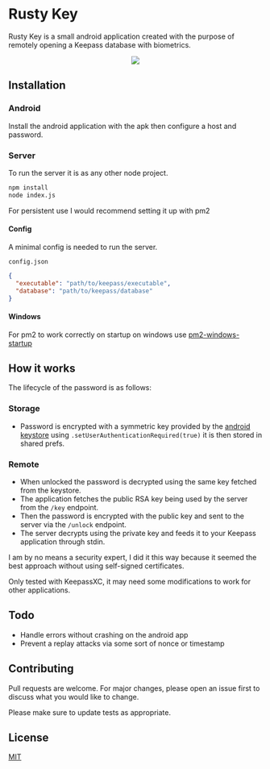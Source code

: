 # Rusty Key

Rusty Key is a small android application created with the purpose of remotely opening a Keepass database with biometrics.

<p align="center">
  <img src="https://i.imgur.com/8TzO8of.gif" />
</p>

## Installation

### Android

Install the android application with the apk then configure a host and password.

### Server

To run the server it is as any other node project.

```bash
npm install
node index.js
```

For persistent use I would recommend setting it up with pm2

#### Config

A minimal config is needed to run the server. 

`config.json`
```json
{
  "executable": "path/to/keepass/executable",
  "database": "path/to/keepass/database"
}
```


#### Windows

For pm2 to work correctly on startup on windows use [pm2-windows-startup](https://www.npmjs.com/package/pm2-windows-startup)

## How it works

The lifecycle of the password is as follows:

### Storage
- Password is encrypted with a symmetric key provided by the [android keystore](https://developer.android.com/training/articles/keystore) using `.setUserAuthenticationRequired(true)` it is then stored in shared prefs.

### Remote
- When unlocked the password is decrypted using the same key fetched from the keystore.
- The application fetches the public RSA key being used by the server from the `/key` endpoint.
- Then the password is encrypted with the public key and sent to the server via the `/unlock` endpoint.
- The server decrypts using the private key and feeds it to your Keepass application through stdin. 

I am by no means a security expert, I did it this way because it seemed the best approach without using self-signed certificates.

Only tested with KeepassXC, it may need some modifications to work for other applications.

## Todo

- Handle errors without crashing on the android app
- Prevent a replay attacks via some sort of nonce or timestamp

## Contributing
Pull requests are welcome. For major changes, please open an issue first to discuss what you would like to change.

Please make sure to update tests as appropriate.

## License
[MIT](https://choosealicense.com/licenses/mit/)
